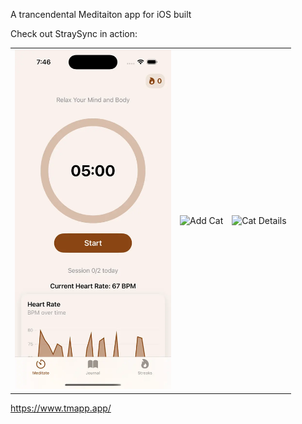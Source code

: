 A trancendental Meditaiton app for iOS built

Check out StraySync in action:
<table>
  <tr>
    <td><img src="https://github.com/swoosh1337/Meditopia/blob/bbc69c887f410371dbf98f495e4e24b3d3df3eb3/screen1.png" width="250" alt="Map Screen"></td>
    <td><img src="https://github.com/swoosh1337/Meditopia/blob/bbc69c887f410371dbf98f495e4e24b3d3df3eb3/screen2.pn" width="250" alt="Add Cat"></td>
    <td><img src="https://github.com/swoosh1337/Meditopia/blob/bbc69c887f410371dbf98f495e4e24b3d3df3eb3/screen3.pn" width="250" alt="Cat Details"></td>
  </tr>
</table>

https://www.tmapp.app/
